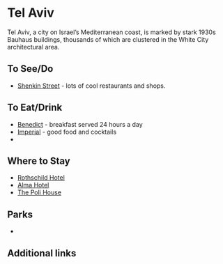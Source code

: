 # Tel Aviv

Tel Aviv, a city on Israel’s Mediterranean coast, is marked by stark 1930s Bauhaus buildings, thousands of which are clustered in the White City architectural area.

## To See/Do

* [Shenkin Street](https://igoogledisrael.com/shenkin-street-one-of-tel-avivs-coolest-streets-to-stroll-down/) - lots of cool restaurants and shops.

## To Eat/Drink

* [Benedict](https://www.benedict.co.il) - breakfast served 24 hours a day
* [Imperial](https://www.imperialtlv.com) - good food and cocktails
* 

## Where to Stay

* [Rothschild Hotel](http://www.the-rothschild-hotel.com)
* [Alma Hotel](https://en.almahotel.co.il)
* [The Poli House](http://thepolihouse.com/en)


## Parks

* 

## Additional links
